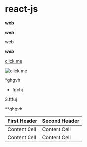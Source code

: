 # react-js

**web**

***web***

~~web~~

**_web_**

[click me](https://www.google.com/)

![click me](https://www.google.com/images/branding/googlelogo/1x/googlelogo_color_272x92dp.png)

*ghgvh

- fgchj

3.ftfuj

**ghgvh

| First Header  | Second Header 
| ------------- | ------------- 
| Content Cell  | Content Cell  
| Content Cell  | Content Cell  
